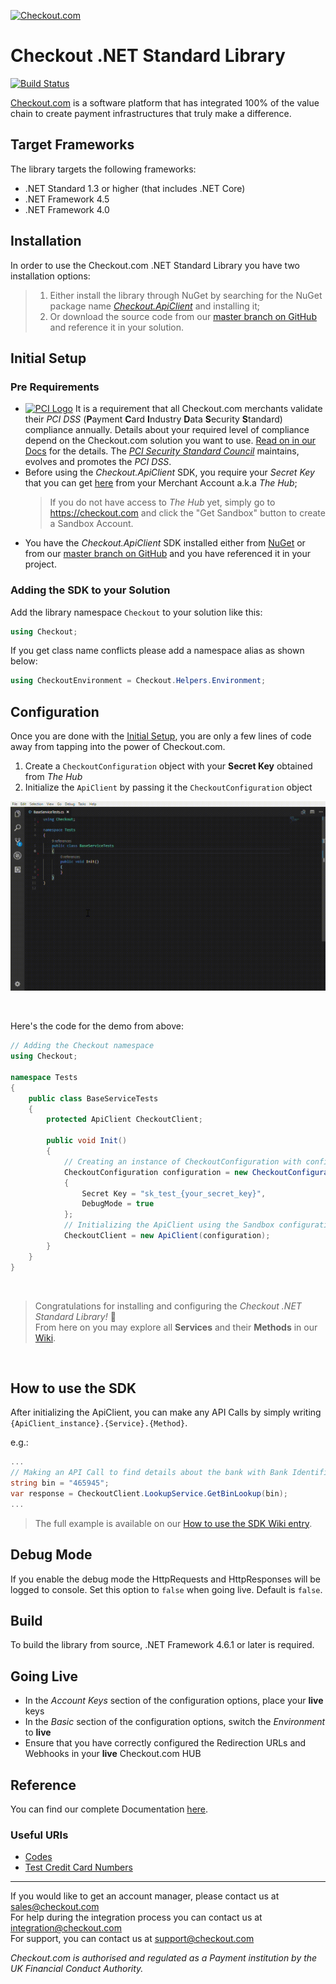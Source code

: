 [![Checkout.com](https://cdn.checkout.com/img/checkout-logo-online-payments.jpg)](https://checkout.com/)

# Checkout .NET Standard Library
[![Build Status](https://travis-ci.org/philippe-leonhardt-cko/checkout-net-library.svg?branch=develop)](https://travis-ci.org/philippe-leonhardt-cko/checkout-net-library)

[Checkout.com](https://checkout.com/) is a software platform that has integrated 100% of the value chain to create payment infrastructures that truly make a difference.

## Target Frameworks

The library targets the following frameworks: 
- .NET Standard 1.3 or higher (that includes .NET Core)
- .NET Framework 4.5
- .NET Framework 4.0

## Installation
In order to use the Checkout.com .NET Standard Library you have two installation options:
>1. Either install the library through NuGet by searching for the NuGet package name [*Checkout.ApiClient*](https://www.nuget.org/packages/Checkout.APIClient/) and installing it;
>2. Or download the source code from our [master branch on GitHub](https://github.com/checkout/checkout-net-library/tree/master) and reference it in your solution.

## Initial Setup

### Pre Requirements
- [![PCI Logo][pcilogo]](https://www.pcisecuritystandards.org/) It is a requirement that all Checkout.com merchants validate their *PCI DSS* (**P**ayment **C**ard **I**ndustry **D**ata **S**ecurity **S**tandard) compliance annually. Details about your required level of compliance depend on the Checkout.com solution you want to use. [Read on in our Docs](https://docs.checkout.com/docs/pci-compliance#section-validate-your-pci-compliance) for the details. The [*PCI Security Standard Council*](https://www.pcisecuritystandards.org/) maintains, evolves and promotes the *PCI DSS*.
- Before using the *Checkout.ApiClient* SDK, you require your *Secret Key* that you can get [here](https://docs.checkout.com/docs/business-level-administration#section-view-api-keys) from your Merchant Account a.k.a *The Hub*;
  > If you do not have access to *The Hub* yet, simply go to https://checkout.com and click the "Get Sandbox" button to create a Sandbox Account.
- You have the *Checkout.ApiClient* SDK installed either from [NuGet](https://www.nuget.org/packages/Checkout.APIClient/) or from our [master branch on GitHub](https://github.com/checkout/checkout-net-library/tree/master) and you have referenced it in your project.

### Adding the SDK to your Solution

Add the library namespace `Checkout` to your solution like this:   
```csharp
using Checkout;
```

If you get class name conflicts please add a namespace alias as shown below:
```csharp
using CheckoutEnvironment = Checkout.Helpers.Environment;
```

## Configuration

Once you are done with the [Initial Setup](#initial-setup), you are only a few lines of code away from tapping into the power of Checkout.com.
1. Create a `CheckoutConfiguration` object with your **Secret Key** obtained from *The Hub*
2. Initialize the `ApiClient` by passing it the `CheckoutConfiguration` object

![Initialize the ApiClient](/img/init_ApiClient.gif)

<br />

Here's the code for the demo from above:

```csharp
// Adding the Checkout namespace
using Checkout;

namespace Tests
{
	public class BaseServiceTests
	{
		protected ApiClient CheckoutClient;

		public void Init()
		{
			// Creating an instance of CheckoutConfiguration with configurations for Sandbox
			CheckoutConfiguration configuration = new CheckoutConfiguration()
			{
				Secret Key = "sk_test_{your_secret_key}",
				DebugMode = true
			};
			// Initializing the ApiClient using the Sandbox configuration
			CheckoutClient = new ApiClient(configuration);
		}
	}
}
```

<br />

> Congratulations for installing and configuring the *Checkout .NET Standard Library!* :tada:  
From here on you may explore all **Services** and their **Methods** in our [Wiki](https://github.com/philippe-leonhardt-cko/checkout-net-library/wiki).

<br />

## How to use the SDK

After initializing the ApiClient, you can make any API Calls by simply writing `{ApiClient_instance}.{Service}.{Method}`.

e.g.:

```csharp
...
// Making an API Call to find details about the bank with Bank Identification Number (BIN) 465945
string bin = "465945";
var response = CheckoutClient.LookupService.GetBinLookup(bin);
...
```

> The full example is available on our [How to use the SDK Wiki entry](https://github.com/philippe-leonhardt-cko/checkout-net-library/wiki/Endpoints#how-to-use-the-sdk).

## Debug Mode

If you enable the debug mode the HttpRequests and HttpResponses will be logged to console. Set this option to `false` when going live. Default is `false`.

## Build

To build the library from source, .NET Framework 4.6.1 or later is required.

## Going Live

- In the _Account Keys_ section of the configuration options, place your **live** keys
- In the _Basic_ section of the configuration options, switch the _Environment_ to **live**
- Ensure that you have correctly configured the Redirection URLs and Webhooks in your **live** Checkout.com HUB

## Reference 

You can find our complete Documentation [here](http://docs.checkout.com/ "here").

### Useful URIs
- [Codes](https://docs.checkout.com/docs/codes)
- [Test Credit Card Numbers](https://docs.checkout.com/docs/testing#section-test-card-numbers)

---

If you would like to get an account manager, please contact us at sales@checkout.com  
For help during the integration process you can contact us at integration@checkout.com  
For support, you can contact us at support@checkout.com

*Checkout.com is authorised and regulated as a Payment institution by the UK Financial Conduct Authority.*

[pcilogo]: https://www.pcisecuritystandards.org/touch-icon-iphone.png (PCI Security Standard Council \(R\))
